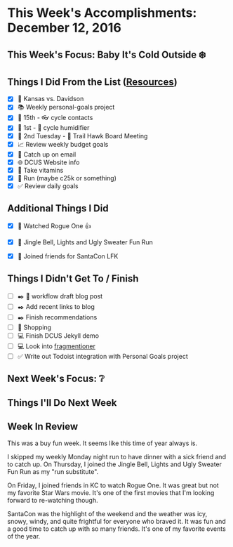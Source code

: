 # This Week's Accomplishments: December 12, 2016

## This Week's Focus: Baby It's Cold Outside :snowflake:

## Things I Did From the List ([Resources](resources.md))

- [x] :basketball: Kansas vs. Davidson
- [x] :books: Weekly personal-goals project
- [x] :calendar: 15th - :eyeglasses: cycle contacts
- [x] :calendar: 1st - :guitar: cycle humidifier
- [x] :calendar: 2nd Tuesday - :running: Trail Hawk Board Meeting
- [x] :chart_with_upwards_trend: Review weekly budget goals
- [x] :email: Catch up on email
- [x] :globe_with_meridians: DCUS Website info
- [x] :muscle: Take vitamins
- [x] :running: Run (maybe c25k or something)
- [x] :white_check_mark: Review daily goals

## Additional Things I Did

- [x] :movie_camera: Watched Rogue One :thumbsup: 
- [x] :running: Jingle Bell, Lights and Ugly Sweater Fun Run
- [x] :santa: Joined friends for SantaCon LFK


## Things I Didn't Get To / Finish

- [ ] :black_nib: :email: workflow draft blog post
- [ ] :black_nib: Add recent links to blog
- [ ] :black_nib: Finish recommendations
- [ ] :christmas_tree: Shopping
- [ ] :computer: Finish DCUS Jekyll demo
- [ ] :computer: Look into [fragmentioner](https://github.com/kartikprabhu/fragmentioner)
- [ ] :white_check_mark: Write out Todoist integration with Personal Goals project

## Next Week's Focus: :grey_question:

## Things I'll Do Next Week

## Week In Review

This was a buy fun week. It seems like this time of year always is. 

I skipped my weekly Monday night run to have dinner with a sick friend and to catch up. On Thursday, I joined the Jingle Bell, Lights and Ugly Sweater Fun Run as my "run substitute". 

On Friday, I joined friends in KC to watch Rogue One. It was great but not my favorite Star Wars movie. It's one of the first movies that I'm looking forward to re-watching though. 

SantaCon was the highlight of the weekend and the weather was icy, snowy, windy, and quite frightful for everyone who braved it. It was fun and a good time to catch up with so many friends. It's one of my favorite events of the year.

